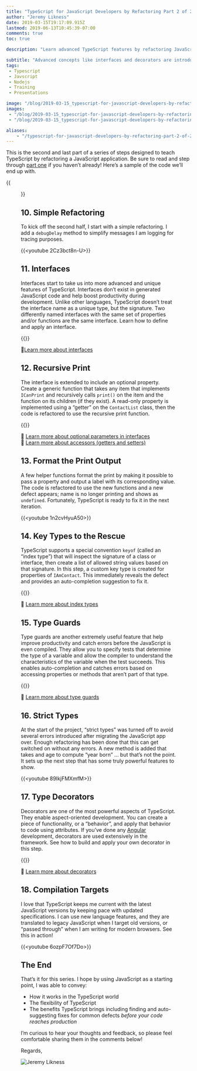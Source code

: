 ```yaml
---
title: "TypeScript for JavaScript Developers by Refactoring Part 2 of 2"
author: "Jeremy Likness"
date: 2019-03-15T19:17:09.915Z
lastmod: 2019-06-13T10:45:39-07:00
comments: true
toc: true

description: "Learn advanced TypeScript features by refactoring JavaScript to use interfaces, apply type guards, and create aspect-oriented reusable behaviors with experimental decorators."

subtitle: "Advanced concepts like interfaces and decorators are introduced."
tags:
 - Typescript 
 - Javscript 
 - Nodejs 
 - Training 
 - Presentations

image: "/blog/2019-03-15_typescript-for-javascript-developers-by-refactoring-part-2-of-2/images/1.png" 
images:
 - "/blog/2019-03-15_typescript-for-javascript-developers-by-refactoring-part-2-of-2/images/1.png" 
 - "/blog/2019-03-15_typescript-for-javascript-developers-by-refactoring-part-2-of-2/images/2.gif" 

aliases:
    - "/typescript-for-javascript-developers-by-refactoring-part-2-of-2-1efee67003bc"
---
```


This is the second and last part of a series of steps designed to teach TypeScript by refactoring a JavaScript application. Be sure to read and step through [part one](https://blog.jeremylikness.com/typescript-for-javascript-developers-by-refactoring-part-1-of-2-1c3f97115b1f) if you haven’t already! Here’s a sample of the code we’ll end up with.

{{<figure src="/blog/2019-03-15_typescript-for-javascript-developers-by-refactoring-part-2-of-2/images/1.png" caption="Sample code" alt="Sample code">}}

## 10. Simple Refactoring

To kick off the second half, I start with a simple refactoring. I add a `debugDelay` method to simplify messages I am logging for tracing purposes.

{{<youtube 2Cz3bct8n-U>}}

## 11. Interfaces

Interfaces start to take us into more advanced and unique features of TypeScript. Interfaces don’t exist in generated JavaScript code and help boost productivity during development. Unlike other languages, TypeScript doesn’t treat the interface name as a unique type, but the signature. Two differently named interfaces with the same set of properties and/or functions are the same interface. Learn how to define and apply an interface.

{{<youtube EUGNhz7y5TQ>}}

🔗[Learn more about interfaces](https://jlik.me/fdu)

## 12. Recursive Print

The interface is extended to include an optional property. Create a generic function that takes any item that implements `ICanPrint` and recursively calls `print()` on the item and the function on its children (if they exist). A read-only property is implemented using a “getter” on the `ContactList` class, then the code is refactored to use the recursive print function.

{{<youtube rSER94B3Uyg>}}

🔗 [Learn more about optional parameters in interfaces](https://jlik.me/fe4)  
🔗 [Learn more about accessors (getters and setters)](https://jlik.me/fe5)

## 13. Format the Print Output

A few helper functions format the print by making it possible to pass a property and output a label with its corresponding value. The code is refactored to use the new functions and a new defect appears; name is no longer printing and shows as `undefined`. Fortunately, TypeScript is ready to fix it in the next iteration.

{{<youtube 1n2cvHyuA50>}}

## 14. Key Types to the Rescue

TypeScript supports a special convention `keyof` (called an “index type”) that will inspect the signature of a class or interface, then create a list of allowed string values based on that signature. In this step, a custom key type is created for properties of `IAmContact`. This immediately reveals the defect and provides an auto-completion suggestion to fix it.

{{<youtube tJrF1l6by60>}}

🔗 [Learn more about index types](https://jlik.me/fff)

## 15. Type Guards

Type guards are another extremely useful feature that help improve productivity and catch errors before the JavaScript is even compiled. They allow you to specify tests that determine the type of a variable and allow the compiler to understand the characteristics of the variable when the test succeeds. This enables auto-completion and catches errors based on accessing properties or methods that aren’t part of that type.

{{<youtube QIE1rZJoXJM>}}

🔗 [Learn more about type guards](https://jlik.me/ffg)

## 16. Strict Types

At the start of the project, “strict types” was turned off to avoid several errors introduced after migrating the JavaScript app over. Enough refactoring has been done that this can get switched on without any errors. A new method is added that takes and age to compute “year born” … but that’s not the point. It sets up the next step that has some truly powerful features to show.

{{<youtube 89IkjFMXmfM>}}

## 17. Type Decorators

Decorators are one of the most powerful aspects of TypeScript. They enable aspect-oriented development. You can create a piece of functionality, or a “behavior”, and apply that behavior to code using attributes. If you’ve done any [Angular](https://angular.io/) development, decorators are used extensively in the framework. See how to build and apply your own decorator in this step.

{{<youtube sgAa9NHShGw>}}

🔗 [Learn more about decorators](https://jlik.me/fgh)

## 18. Compilation Targets

I love that TypeScript keeps me current with the latest JavaScript versions by keeping pace with updated specifications. I can use new language features, and they are translated to legacy JavaScript when I target old versions, or “passed through” when I am writing for modern browsers. See this in action!

{{<youtube 6ozpF7Of7Do>}}

## The End

That’s it for this series. I hope by using JavaScript as a starting point, I was able to convey:

* How it works in the TypeScript world
* The flexibility of TypeScript
* The benefits TypeScript brings including finding and auto-suggesting fixes for common defects _before your code reaches production_

I’m curious to hear your thoughts and feedback, so please feel comfortable sharing them in the comments below!

Regards,

![Jeremy Likness](/blog/2019-03-15_typescript-for-javascript-developers-by-refactoring-part-2-of-2/images/2.gif)
